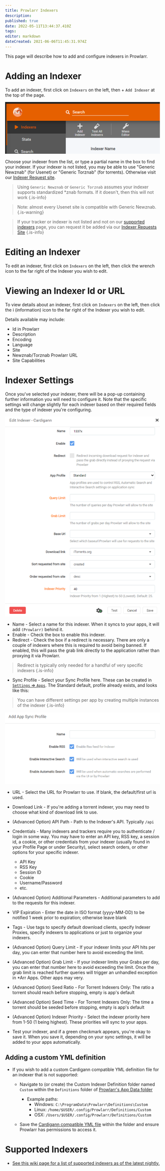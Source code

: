 ```yaml
---
title: Prowlarr Indexers
description: 
published: true
date: 2022-05-11T13:44:37.410Z
tags: 
editor: markdown
dateCreated: 2021-06-06T11:45:31.974Z
---
```


This page will describe how to add and configure indexers in Prowlarr.

# Adding an Indexer

To add an indexer, first click on `Indexers` on the left, then <kb>+</kb> `Add Indexer` at the top of the page.

![ind_1_addindexer.png](/assets/prowlarr/ind_1_addindexer.png)

Choose your indexer from the list, or type a partial name in the box to find your indexer. If your indexer is not listed, you may be able to use "Generic Newznab" (for Usenet) or "Generic Torznab" (for torrents). Otherwise visit our [Indexer Request site](https://requests.prowlarr.com/).

> Using `Generic Newznab` or `Generic Torznab` assumes your indexer supports standardized *znab formats. If it doesn't, then this will not work
{.is-info}

> Note: almost every Usenet site is compatible with Generic Newznab.
{.is-warning}

> If your tracker or indexer is not listed and not on our [supported indexers](/prowlarr/supported-indexers) page, you can request it be added via our [Indexer Requests Site](https://requests.prowlarr.com)
{.is-info}

# Editing an Indexer

To edit an indexer, first click on `Indexers` on the left, then click the wrench icon to the far right of the Indexer you wish to edit.

# Viewing an Indexer Id or URL

To view details about an indexer, first click on `Indexers` on the left, then click the i (information) icon to the far right of the Indexer you wish to edit.

Details available may include:

- Id in Prowlarr
- Description
- Encoding
- Language
- Site
- Newznab/Torznab Prowlarr URL
- Site Capabilities

# Indexer Settings

Once you've selected your indexer, there will be a pop-up containing further information you will need to configure it. Note that the specific settings will change slightly for each indexer based on their required fields and the type of indexer you're configuring.

![ind_3_indexer2.png](/assets/prowlarr/ind_3_indexer2.png)

- Name - Select a name for this indexer. When it syncs to your apps, it will add `(Prowlarr)` behind it.
- Enable - Check the box to enable this indexer.
- Redirect - Check the box if a redirect is necessary. There are only a couple of indexers where this is required to avoid being banned. If enabled, this will pass the grab link directly to the application rather than proxying it via Prowlarr.

> Redirect is typically only needed for a handful of very specific indexers
{.is-info}

- Sync Profile - Select your Sync Profile here. These can be created in [`Settings` => `Apps`](/prowlarr/settings#applications). The Standard default, profile already exists, and looks like this:

> You can have different settings per app by creating multiple instances of the indexer
{.is-info}

![ind_3_settingsapps.png](/assets/prowlarr/ind_3_settingsapps.png)

- URL - Select the URL for Prowlarr to use. If blank, the default/first url is used.
- Download Link - If you're adding a torrent indexer, you may need to choose what kind of download link to use.
- (Advanced Option) API Path - Path to the Indexer's API. Typically `/api`
- Credentials - Many indexers and trackers require you to authenticate / login in some way. You may have to enter an API key, RSS key, a session id, a cookie, or other credentials from your indexer (usually found in your Profile Page or under Security), select search orders, or other options for your specific indexer.
  - API Key
  - RSS Key
  - Session ID
  - Cookie
  - Username/Password
  - etc.
- (Advanced Option) Additional Parameters - Additional parameters to add to the requests for this indexer.
- VIP Expiration - Enter the date in ISO format (yyyy-MM-DD) to be notified 1 week prior to expiration; otherwise leave blank
- Tags - Use tags to specify default download clients, specify Indexer Proxies, specify indexers to applications or just to organize your indexers.
- (Advanced Option) Query Limit - If your indexer limits your API hits per day, you can enter that number here to avoid exceeding the limit.
- (Advanced Option) Grab Limit - If your indexer limits your Grabs per day, you can enter that number here to avoid exceeding the limit. Once the grab limit is reached further queries will trigger an unhandled exception in \*Arr Apps. Other apps may very.
- (Advanced Option) Seed Ratio - For Torrent Indexers Only: The ratio a torrent should reach before stopping, empty is app's default
- (Advanced Option) Seed Time - For Torrent Indexers Only: The time a torrent should be seeded before stopping, empty is app's default
- (Advanced Option) Indexer Priority - Select the indexer priority here from 1-50 (1 being highest). These priorities will sync to your apps.

- Test your indexer, and if a green checkmark appears, you're okay to save it. When you save it, depending on your sync settings, it will be added to your apps automatically.

## Adding a custom YML definition

- If you wish to add a custom Cardigann compatible YML definition file for an indexer that is not supported:
  - Navigate to (or create) the Custom Indexer Definition folder named `Custom` within the `Definitions` folder of [Prowlarr's App Data folder](/prowlarr/appdata-directory)
    - Example paths:
      - Windows: `C:\ProgramData\Prowlarr\Definitions\Custom`
      - Linux: `/home/$USER/.config/Prowlarr/Definitions/Custom`
      - OSX: `/Users/$USER/.config/Prowlarr/Definitions/Custom`

  - Save the [Cardigann compatible YML file](/prowlarr/cardigann-yml-definition) within the folder and ensure Prowlarr has permissions to access it.

# Supported Indexers

- [See this wiki page for a list of supported indexers as of the latest nightly.](/prowlarr/supported-indexers/)
